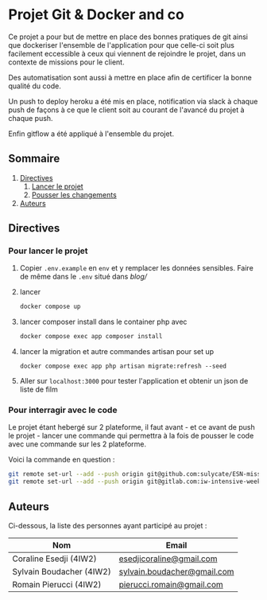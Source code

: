 # Projet Git & Docker and co

Ce projet a pour but de mettre en place des bonnes pratiques de git ainsi que dockeriser l'ensemble de l'application pour que celle-ci soit plus facilement eccessible à ceux qui viennent de rejoindre le projet, dans un contexte de missions pour le client.

Des automatisation sont aussi à mettre en place afin de certificer la bonne qualité du code.

Un push to deploy heroku a été mis en place, notification via slack à chaque push de façons à ce que le client soit au courant de l'avancé du projet à chaque push.

Enfin gitflow a été appliqué à l'ensemble du projet.

## Sommaire

1. [Directives](#Directives)
   1. [Lancer le projet](#Pour_lancer_le_projet)
   2. [Pousser les changements](#Pour_interragir_avec_le_code)
2. [Auteurs](#Auteurs)

## Directives

### Pour lancer le projet

1. Copier `.env.example` en `env` et y remplacer les données sensibles. Faire de même dans le `.env` situé dans _blog/_

2. lancer

   ```bash
   docker compose up
   ```

3. lancer composer install dans le container php avec

   ```bash
   docker compose exec app composer install
   ```

4. lancer la migration et autre commandes artisan pour set up

   ```
   docker compose exec app php artisan migrate:refresh --seed
   ```

5. Aller sur `localhost:3000` pour tester l'application et obtenir un json de liste de film

### Pour interragir avec le code

Le projet étant hebergé sur 2 plateforme, il faut avant - et ce avant de push le projet - lancer une commande qui permettra à la fois de pousser le code avec une commande sur les 2 plateforme.

Voici la commande en question :

```bash
git remote set-url --add --push origin git@github.com:sulycate/ESN-mission-backup.git
git remote set-url --add --push origin git@gitlab.com:iw-intensive-week-1-2021/groupe-7-iw2.git
```

## Auteurs

Ci-dessous, la liste des personnes ayant participé au projet :

| Nom                      | Email                       |
| ------------------------ | --------------------------- |
| Coraline Esedji (4IW2)   | esedjicoraline@gmail.com    |
| Sylvain Boudacher (4IW2) | sylvain.boudacher@gmail.com |
| Romain Pierucci (4IW2)   | pierucci.romain@gmail.com   |
